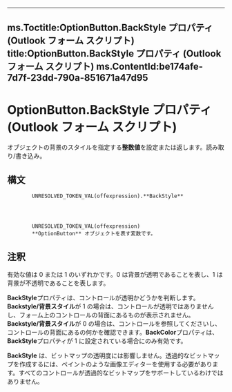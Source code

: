 

---
ms.Toctitle:OptionButton.BackStyle プロパティ (Outlook フォーム スクリプト)
title:OptionButton.BackStyle プロパティ (Outlook フォーム スクリプト)
ms.ContentId:be174afe-7d7f-23dd-790a-851671a47d95
---
# OptionButton.BackStyle プロパティ (Outlook フォーム スクリプト)




オブジェクトの背景のスタイルを指定する**整数値**を設定または返します。読み取り/書き込み。

## 構文

            UNRESOLVED_TOKEN_VAL(offexpression).**BackStyle**




            UNRESOLVED_TOKEN_VAL(offexpression)
            **OptionButton** オブジェクトを表す変数です。



## 注釈
有効な値は 0 または 1 のいずれかです。0 は背景が透明であることを表し、1 は背景が不透明であることを表します。



**BackStyle**プロパティは、コントロールが透明かどうかを判断します。**Backstyle/背景スタイル**が 1 の場合は、コントロールが透明ではありませんし、フォーム上のコントロールの背面にあるものが表示されません。**Backstyle/背景スタイル**が 0 の場合は、コントロールを参照してくださいし、コントロールの背面にあるの何かを確認できます。**BackColor**プロパティは、 **BackStyle**プロパティが 1 に設定されている場合にのみ有効です。



**BackStyle** は、ビットマップの透明度には影響しません。透過的なビットマップを作成するには、ペイントのような画像エディターを使用する必要があります。すべてのコントロールが透過的なビットマップをサポートしているわけではありません。




